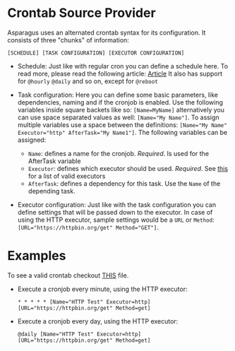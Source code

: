 # Crontab Source Provider

Asparagus uses an alternated crontab syntax for its configuration. It consists
of three "chunks" of information:

```
[SCHEDULE] [TASK CONFIGURATION] [EXECUTOR CONFIGURATION]
```

- Schedule: Just like with regular cron you can define a schedule here. To read
  more, please read the following article: [Article](https://help.ubuntu.com/community/CronHowto)
  It also has support for `@hourly` `@daily` and so on, except for `@reboot`
- Task configuration: Here you can define some basic parameters, like dependencies,
  naming and if the cronjob is enabled. Use the following variables inside square
  backets like so: `[Name=MyName]` alternatively you can use space separated values
  as well: `[Name="My Name"]`. To assign multiple variables use a space between
  the definitions: `[Name="My Name" Executor="http" AfterTask="My Name1"]`. The
  following variables can be assigned:

  - `Name`: defines a name for the cronjob. *Required*. Is used for the AfterTask
    variable
  - `Executor`: defines which executor should be used. *Required*. See [this](../executors.md)
    for a list of valid executors
  - `AfterTask`: defines a dependency for this task. Use the `Name` of the depending task.
- Executor configuration: Just like with the task configuration you can define settings
  that will be passed down to the executor. In case of using the HTTP executor, sample settings
  would be a `URL` or `Method`: `[URL="https://httpbin.org/get" Method="GET"]`.


# Examples

To see a valid crontab checkout [THIS](../../example/crontab) file.


- Execute a cronjob every minute, using the HTTP executor:
  ```
  * * * * * [Name="HTTP Test" Executor=http] [URL="https://httpbin.org/get" Method=get]
  ```
- Execute a cronjob every day, using the HTTP executor:
  ```
  @daily [Name="HTTP Test" Executor=http] [URL="https://httpbin.org/get" Method=get]
  ```
